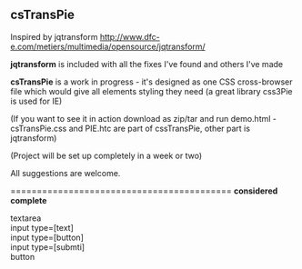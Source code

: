 csTransPie
------------------------
Inspired by jqtransform  http://www.dfc-e.com/metiers/multimedia/opensource/jqtransform/ 

**jqtransform** is included with all the fixes I've found and others I've made

**csTransPie**
is a work in progress - it's designed as one CSS cross-browser file which would give all elements styling they need
(a great library css3Pie is used for IE)


(If you want to see it in action download as zip/tar and run demo.html - csTransPie.css and PIE.htc are part of cssTransPie, other part is jqtransform)

(Project will be set up completely in a week or two)

All suggestions are welcome.


==========================================
**considered complete**

 textarea  
 input type=[text]  
 input type=[button]  
 input type=[submti]  
 button